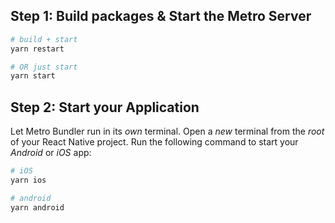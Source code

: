 ## Step 1: Build packages &  Start the Metro Server

```bash
# build + start
yarn restart

# OR just start
yarn start
```

## Step 2: Start your Application

Let Metro Bundler run in its _own_ terminal. Open a _new_ terminal from the _root_ of your React Native project. Run the following command to start your _Android_ or _iOS_ app:

```bash
# iOS
yarn ios

# android
yarn android
```